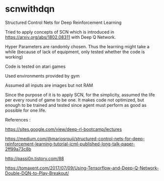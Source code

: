 # scnwithdqn
Structured Control Nets for Deep Reinforcement Learning

Tried to apply concepts of SCN which is introduced in https://arxiv.org/abs/1802.08311 with Deep Q Network.

Hyper Parameters are randomly chosen. Thus the learning might take a while (because of lack of equipment, only tested whether the code is working)

Code is tested on atari games

Used environments provided by gym

Assumed all inputs are images but not RAM

Since the purpose of it is to apply SCN, for the simplicity, assumed the life per every round of game to be one.
It makes code not optimized, but enough to be trained and tested since agent must perform as good as possible for one life.

References :

https://sites.google.com/view/deep-rl-bootcamp/lectures

https://medium.com/@mariosrouji/structured-control-nets-for-deep-reinforcement-learning-tutorial-icml-published-long-talk-paper-2ff99a73c8b

http://passi0n.tistory.com/88

https://tomaxent.com/2017/07/09/Using-Tensorflow-and-Deep-Q-Network-Double-DQN-to-Play-Breakout/
